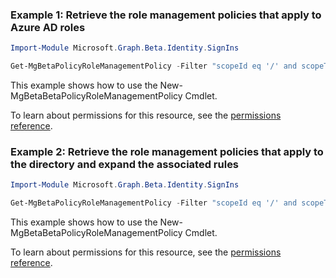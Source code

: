 ### Example 1: Retrieve the role management policies that apply to Azure AD roles

```powershellImport-Module Microsoft.Graph.Beta.Identity.SignIns

Get-MgBetaPolicyRoleManagementPolicy -Filter "scopeId eq '/' and scopeType eq 'DirectoryRole'"
```
This example shows how to use the New-MgBetaBetaPolicyRoleManagementPolicy Cmdlet.
To learn about permissions for this resource, see the [permissions reference](/graph/permissions-reference).

### Example 2: Retrieve the role management policies that apply to the directory and expand the associated rules

```powershellImport-Module Microsoft.Graph.Beta.Identity.SignIns

Get-MgBetaPolicyRoleManagementPolicy -Filter "scopeId eq '/' and scopeType eq 'Directory'" -ExpandProperty "rules"
```
This example shows how to use the New-MgBetaBetaPolicyRoleManagementPolicy Cmdlet.
To learn about permissions for this resource, see the [permissions reference](/graph/permissions-reference).

